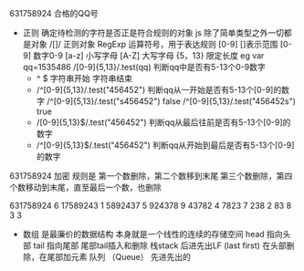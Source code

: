 631758924  合格的QQ号

- 正则
  确定待检测的字符是否正是符合规则的对象
  js 除了简单类型之外一切都是对象 
  /[]/   正则对象 RegExp
  运算符号，用于表达规则 [0-9]
  []表示范围  [0-9] 数字0-9
  [a-z] 小写字母   [A-Z] 大写字母
  {5，13}  限定长度
  eg  var qq=1535486       /[0-9]{5,13}/.test(qq)   判断qq中是否有5-13个0-9数字
  - ^ $ 字符串开始 字符串结束
  - /^[0-9]{5,13}/.test("456452")   判断qq从一开始是否有5-13个[0-9]的数字    /^[0-9]{5,13}/.test("s456452") false   /^[0-9]{5,13}/.test("456452s") true
  - /[0-9]{5,13}$/.test("456452")  判断qq从最后往前是否有5-13个[0-9]的数字 
  - /^[0-9]{5,13}$/.test("456452")  判断qq从开始到最后是否有5-13个[0-9]的数字 
 
631758924  加密
规则是 第一个数删除，第二个数移到末尾 第三个数删除，第四个数移动到末尾，直至最后一个数，也删除

631758924 6
17589243  1
5892437   5
924378    9
43782     4
7823      7
238       2
83        8
3         3

- 数组 是最廉价的数据结构
  本身就是一个线性的连续的存储空间
  head 指向头部 tail 指向尾部
  尾部tail插入和删除  栈stack  后进先出LF (last first)
  在头部删除，在尾部加元素 队列 （Queue） 先进先出的